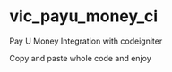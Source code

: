 # vic_payu_money_ci
Pay U Money Integration with codeigniter

Copy and paste whole code and enjoy


